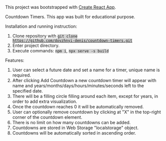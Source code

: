 This project was bootstrapped with [Create React App](https://github.com/facebook/create-react-app).

Countdown Timers.
This app was built for educational purpose.

Installation and running instruction:
  1. Clone repository with <code style="background:lightgrey">git clone https://github.com/dovzhnyi-denis/countdown-timers.git</code>
  2. Enter project directory.
  3. Execute commands:
    <code style="background:lightgrey">npm i</code>,
    <code style="background:lightgrey">npx serve -s build</code>

Features:
  1. User can select a future date and set a name for a timer, unique name is required.
  2. After clicking Add Countdown a new countdown timer will appear with name and years/months/days/hours/minutes/seconds left to the specified date.
  3. There will be a filling circle filling around each item, except for years, in order to add extra visualization.
  4. Once the countdown reaches 0 it will be automatically removed.
  5. User can optionally remove countdown by clicking at "X" in the top-right corner of the countdown element.
  6. There is no limit on how many countdowns can be added.
  7. Countdowns are stored in Web Storage "localstorage" object.
  8. Countdowns will be automatically sorted in ascending order.
 
